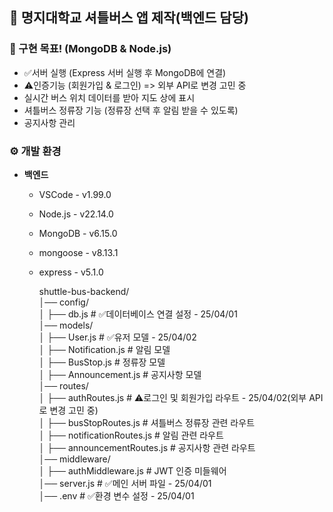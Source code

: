 ## 🚌 명지대학교 셔틀버스 앱 제작(백엔드 담당)

### 📌 구현 목표! (MongoDB & Node.js)

* ✅서버 실행 (Express 서버 실행 후 MongoDB에 연결)
* ⚠️인증기능 (회원가입 & 로그인) => 외부 API로 변경 고민 중
* 실시간 버스 위치 데이터를 받아 지도 상에 표시
* 셔틀버스 정류장 기능 (정류장 선택 후 알림 받을 수 있도록)
* 공지사항 관리


### ⚙️ 개발 환경
- **백엔드**       
    - VSCode - v1.99.0     
    - Node.js - v22.14.0              
    - MongoDB - v6.15.0        
    - mongoose - v8.13.1     
    - express - v5.1.0     



         shuttle-bus-backend/    
        │── config/    
        │   ├── db.js             # ✅데이터베이스 연결 설정 - 25/04/01    
        │── models/    
        │   ├── User.js           # ✅유저 모델 - 25/04/02    
        │   ├── Notification.js   # 알림 모델    
        │   ├── BusStop.js        # 정류장 모델    
        │   ├── Announcement.js   # 공지사항 모델       
        │── routes/       
        │   ├── authRoutes.js     # ⚠️로그인 및 회원가입 라우트 - 25/04/02(외부 API로 변경 고민 중)          
        │   ├── busStopRoutes.js  # 셔틀버스 정류장 관련 라우트       
        │   ├── notificationRoutes.js # 알림 관련 라우트       
        │   ├── announcementRoutes.js # 공지사항 관련 라우트       
        │── middleware/       
        │   ├── authMiddleware.js # JWT 인증 미들웨어       
        │── server.js             # ✅메인 서버 파일 - 25/04/01       
        │── .env                  # ✅환경 변수 설정 -  25/04/01       
